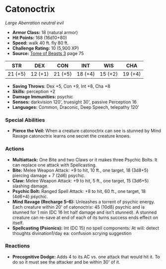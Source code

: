 # Catonoctrix

*Large* *Aberration* *neutral evil*

- **Armor Class:** 18 (natural armor)
- **Hit Points:** 168 (16d10+80)
- **Speed:** walk 40 ft. fly 80 ft.
- **Challenge Rating:** 10 (5,900 XP)
- **Source:** [Tome of Beasts 3](https://koboldpress.com/kpstore/product/tome-of-beasts-3-for-5th-edition/) page 75

| STR | DEX | CON | INT | WIS | CHA |
| --- | --- | --- | --- | --- | --- |
| 21 (+5) | 12 (+1) | 21 (+5) | 18 (+4) | 15 (+2) | 19 (+4) |

- **Saving Throws**: Dex +5, Con +9, Int +8, Cha +8
- **Skills:** perception +2
- **Damage Immunities:** psychic
- **Senses:** darkvision 120', truesight 30', passive Perception 16
- **Languages:** Common, Draconic, Deep Speech, telepathy 120'

### Special Abilities

- **Pierce the Veil:** When a creature catonoctrix can see is stunned by Mind Ravage catonoctrix learns one secret the creature knows.

### Actions

- **Multiattack:** One Bite and two Claws or it makes three Psychic Bolts. It can replace one attack with Spellcasting.
- **Bite:** Melee Weapon Attack: +9 to hit, 10 ft., one target, 18 (3d8+5) piercing damage + 7 (2d6) psychic.
- **Claw:** Melee Weapon Attack: +9 to hit, 5 ft., one target, 15 (3d6+5) slashing damage.
- **Psychic Bolt:** Ranged Spell Attack: +8 to hit, 60 ft., one target, 18 (4d6+4) psychic.
- **Mind Ravage (Recharge 5–6):** Unleashes a torrent of psychic energy. Each creature within 20' of catonoctrix: 45 (10d8) psychic and is stunned for 1 min (DC 16 Int half damage and isn’t stunned). A stunned creature can re-save at end of each of its turns success ends effect on itself.
- **Spellcasting (Psionics):** Int (DC 15) no spell components: At will: detect thoughts divination1/day ea: confusion scrying suggestion

### Reactions

- **Precognitive Dodge:** Adds 4 to its AC vs. one attack that would hit it. To do so it must see the attacker and be within 30' of it.


